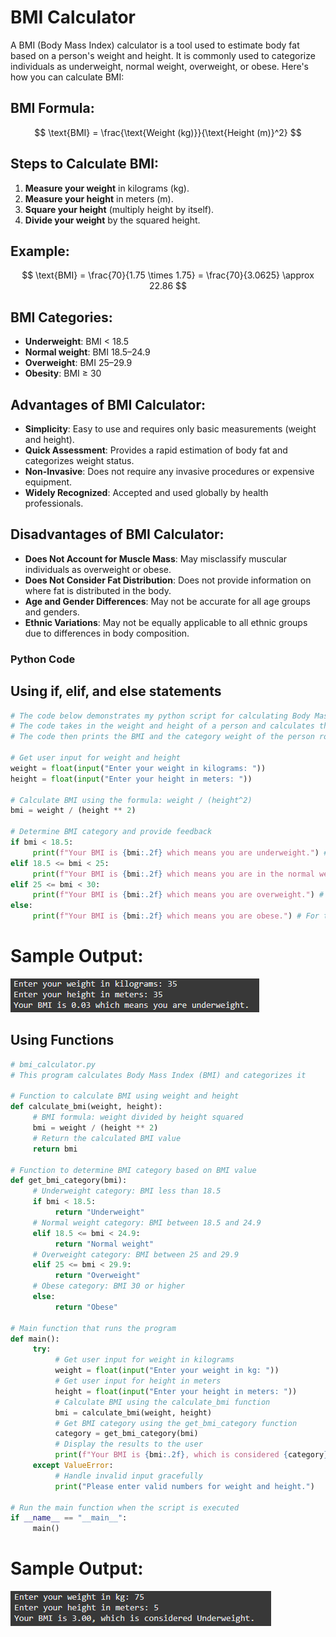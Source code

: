 # BMI Calculator

A BMI (Body Mass Index) calculator is a tool used to estimate body fat based on a person's weight and height. It is commonly used to categorize individuals as underweight, normal weight, overweight, or obese. Here's how you can calculate BMI:

## BMI Formula:
$$
\text{BMI} = \frac{\text{Weight (kg)}}{\text{Height (m)}^2}
$$

## Steps to Calculate BMI:
1. **Measure your weight** in kilograms (kg).
2. **Measure your height** in meters (m).
3. **Square your height** (multiply height by itself).
4. **Divide your weight** by the squared height.

## Example:
$$
\text{BMI} = \frac{70}{1.75 \times 1.75} = \frac{70}{3.0625} \approx 22.86
$$

## BMI Categories:
- **Underweight**: BMI < 18.5
- **Normal weight**: BMI 18.5–24.9
- **Overweight**: BMI 25–29.9
- **Obesity**: BMI ≥ 30

## Advantages of BMI Calculator:
- **Simplicity**: Easy to use and requires only basic measurements (weight and height).
- **Quick Assessment**: Provides a rapid estimation of body fat and categorizes weight status.
- **Non-Invasive**: Does not require any invasive procedures or expensive equipment.
- **Widely Recognized**: Accepted and used globally by health professionals.

## Disadvantages of BMI Calculator:
- **Does Not Account for Muscle Mass**: May misclassify muscular individuals as overweight or obese.
- **Does Not Consider Fat Distribution**: Does not provide information on where fat is distributed in the body.
- **Age and Gender Differences**: May not be accurate for all age groups and genders.
- **Ethnic Variations**: May not be equally applicable to all ethnic groups due to differences in body composition.

### Python Code

## Using if, elif, and else statements
```python
# The code below demonstrates my python script for calculating Body Mass Index (BMI) and determining the weight category of a person
# The code takes in the weight and height of a person and calculates the BMI
# The code then prints the BMI and the category weight of the person rounded to two decimal places (the categories are underweight, normal weight, overweight, and obese)

# Get user input for weight and height
weight = float(input("Enter your weight in kilograms: "))
height = float(input("Enter your height in meters: "))

# Calculate BMI using the formula: weight / (height^2)
bmi = weight / (height ** 2)

# Determine BMI category and provide feedback
if bmi < 18.5:
     print(f"Your BMI is {bmi:.2f} which means you are underweight.") # For the underweight category
elif 18.5 <= bmi < 25:
     print(f"Your BMI is {bmi:.2f} which means you are in the normal weight range.") # For the normal weight category
elif 25 <= bmi < 30:
     print(f"Your BMI is {bmi:.2f} which means you are overweight.") # For the overweight category
else:
     print(f"Your BMI is {bmi:.2f} which means you are obese.") # For the obese category
```
# Sample Output:
![alt text](outputs/image.png)


## Using Functions
```python
# bmi_calculator.py
# This program calculates Body Mass Index (BMI) and categorizes it

# Function to calculate BMI using weight and height
def calculate_bmi(weight, height):
     # BMI formula: weight divided by height squared
     bmi = weight / (height ** 2)
     # Return the calculated BMI value
     return bmi

# Function to determine BMI category based on BMI value
def get_bmi_category(bmi):
     # Underweight category: BMI less than 18.5
     if bmi < 18.5:
          return "Underweight"
     # Normal weight category: BMI between 18.5 and 24.9
     elif 18.5 <= bmi < 24.9:
          return "Normal weight"
     # Overweight category: BMI between 25 and 29.9
     elif 25 <= bmi < 29.9:
          return "Overweight"
     # Obese category: BMI 30 or higher
     else:
          return "Obese"

# Main function that runs the program
def main():
     try:
          # Get user input for weight in kilograms
          weight = float(input("Enter your weight in kg: "))
          # Get user input for height in meters
          height = float(input("Enter your height in meters: "))
          # Calculate BMI using the calculate_bmi function
          bmi = calculate_bmi(weight, height)
          # Get BMI category using the get_bmi_category function
          category = get_bmi_category(bmi)
          # Display the results to the user
          print(f"Your BMI is {bmi:.2f}, which is considered {category}.")
     except ValueError:
          # Handle invalid input gracefully
          print("Please enter valid numbers for weight and height.")

# Run the main function when the script is executed
if __name__ == "__main__":
     main()
```
# Sample Output:
![alt text](outputs/image-1.png)
